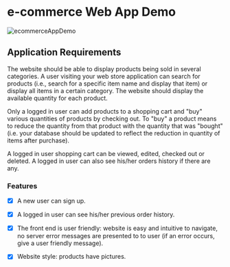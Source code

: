
# e-commerce Web App Demo

![ecommerceAppDemo](https://user-images.githubusercontent.com/35973818/120252233-ed0b1c80-c251-11eb-876b-c346e7db7c19.gif)



## Application Requirements
The website should be able to display products being sold in several categories. A user visiting your web store application can search for products (i.e., search for a specific item name and display that item) or display all items in a certain category. The website should display the available quantity for each product.

Only a logged in user can add products to a shopping cart and "buy" various quantities of products by checking out. To "buy" a product means to reduce the quantity from that product with the quantity that was "bought" (i.e. your database should be updated to reflect the reduction in quantity of items after purchase). 

A logged in user shopping cart can be viewed, edited, checked out or deleted. A logged in user can also see his/her orders history if there are any.

### Features
- [X] A new user can sign up.
- [X] A logged in user can see his/her previous order history.
- [X] The front end is user friendly: website is easy and intuitive to navigate, no server error messages are presented to to user (if an error occurs, give a user friendly message).
- [X] Website style: products have pictures.


